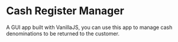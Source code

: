 # Cash Register Manager

A GUI app built with VanillaJS, you can use this app to manage cash denominations to be returned to the customer.


